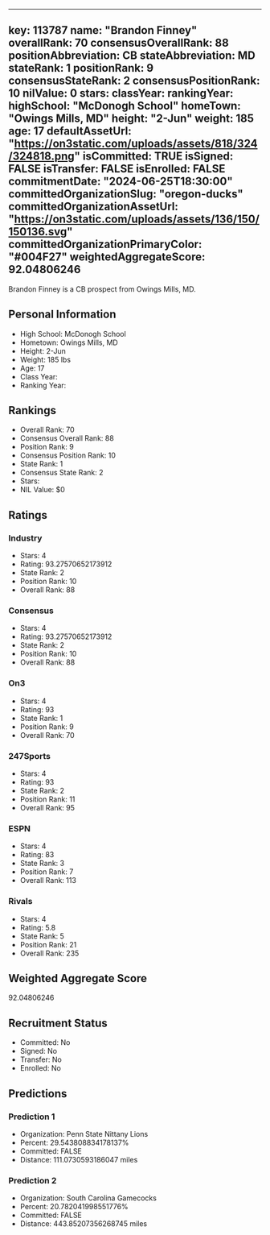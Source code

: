 ---
  key: 113787
  name: "Brandon Finney"
  overallRank: 70
  consensusOverallRank: 88
  positionAbbreviation: CB
  stateAbbreviation: MD
  stateRank: 1
  positionRank: 9
  consensusStateRank: 2
  consensusPositionRank: 10
  nilValue: 0
  stars: 
  classYear: 
  rankingYear: 
  highSchool: "McDonogh School"
  homeTown: "Owings Mills, MD"
  height: "2-Jun"
  weight: 185
  age: 17
  defaultAssetUrl: "https://on3static.com/uploads/assets/818/324/324818.png"
  isCommitted: TRUE
  isSigned: FALSE
  isTransfer: FALSE
  isEnrolled: FALSE
  commitmentDate: "2024-06-25T18:30:00"
  committedOrganizationSlug: "oregon-ducks"
  committedOrganizationAssetUrl: "https://on3static.com/uploads/assets/136/150/150136.svg"
  committedOrganizationPrimaryColor: "#004F27"
  weightedAggregateScore: 92.04806246
  ---
  
  Brandon Finney is a CB prospect from Owings Mills, MD.
  
  ## Personal Information
  - High School: McDonogh School
  - Hometown: Owings Mills, MD
  - Height: 2-Jun
  - Weight: 185 lbs
  - Age: 17
  - Class Year: 
  - Ranking Year: 
  
  ## Rankings
  - Overall Rank: 70
  - Consensus Overall Rank: 88
  - Position Rank: 9
  - Consensus Position Rank: 10
  - State Rank: 1
  - Consensus State Rank: 2
  - Stars: 
  - NIL Value: $0
  
  ## Ratings
  
  ### Industry
  - Stars: 4
  - Rating: 93.27570652173912
  - State Rank: 2
  - Position Rank: 10
  - Overall Rank: 88
  
  ### Consensus
  - Stars: 4
  - Rating: 93.27570652173912
  - State Rank: 2
  - Position Rank: 10
  - Overall Rank: 88
  
  ### On3
  - Stars: 4
  - Rating: 93
  - State Rank: 1
  - Position Rank: 9
  - Overall Rank: 70
  
  ### 247Sports
  - Stars: 4
  - Rating: 93
  - State Rank: 2
  - Position Rank: 11
  - Overall Rank: 95
  
  ### ESPN
  - Stars: 4
  - Rating: 83
  - State Rank: 3
  - Position Rank: 7
  - Overall Rank: 113
  
  ### Rivals
  - Stars: 4
  - Rating: 5.8
  - State Rank: 5
  - Position Rank: 21
  - Overall Rank: 235
  
  ## Weighted Aggregate Score
  92.04806246
  
  ## Recruitment Status
  - Committed: No
  - Signed: No
  - Transfer: No
  - Enrolled: No
  
  
  
  ## Predictions
  
  ### Prediction 1
  - Organization: Penn State Nittany Lions
  - Percent: 29.543808834178137%
  - Committed: FALSE
  - Distance: 111.0730593186047 miles
  
  ### Prediction 2
  - Organization: South Carolina Gamecocks
  - Percent: 20.782041998551776%
  - Committed: FALSE
  - Distance: 443.85207356268745 miles
  